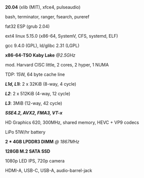 <!---
---
documentclass: extarticle
fontsize: 20pt
pagestyle: empty
geometry: "left=1cm,right=1cm,top=1cm,bottom=1cm"
---
 Possible sizes are 8pt, 9pt, 10pt, 11pt, 12pt, 14pt, 17pt, 20pt -->

**20.04** (xlib (MIT), xfce4, pulseaudio)

bash, terminator, ranger, fsearch, pureref

fat32 ESP (grub 2.04)

ext4 linux 5.15.0 (x86-64, SystemV, CFS, systemd, ELF)

gcc 9.4.0 (GPL), ld/glibc 2.31 (LGPL)

**x86-64-TSO Kaby Lake** *@2.5GHz*

mod. Harvard CISC little, 2 cores, 2 hyper, 1 NUMA

TDP: 15W, 64 byte cache line

***L1d, L1i***: 2 x 32KiB (8-way, 4 cycle)

***L2***: 2 x 512KiB (4-way, 12 cycle)

***L3***: 3MiB (12-way, 42 cycle)

***SSE4.2, AVX2, FMA3, VT-x***

HD Graphics 620, 300MHz, shared memory, HEVC + VP9 codecs

LiPo 51W/hr battery

**2 * 4GB LPDDR3 DIMM** *@ 1867MHz*

**128GB M.2 SATA SSD**

1080p LED IPS, 720p camera

HDMI-A, USB-C, USB-A, audio-barrel-jack
